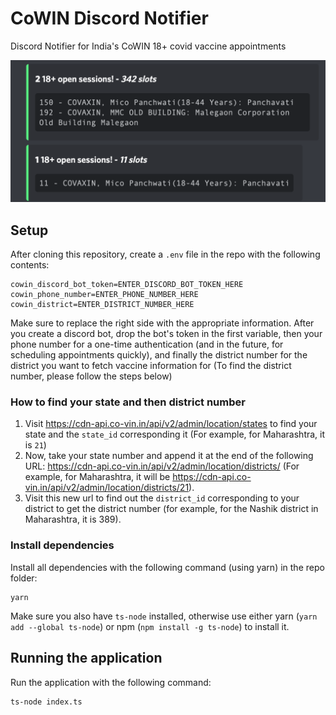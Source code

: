 # CoWIN Discord Notifier
Discord Notifier for India's CoWIN 18+ covid vaccine appointments

![demo-screenshot](cowin-screenshot.png "Demo Screenshot")


## Setup
After cloning this repository, create a `.env` file in the repo with the following contents:
```
cowin_discord_bot_token=ENTER_DISCORD_BOT_TOKEN_HERE
cowin_phone_number=ENTER_PHONE_NUMBER_HERE
cowin_district=ENTER_DISTRICT_NUMBER_HERE
```

Make sure to replace the right side with the appropriate information. After you create a discord bot, drop the bot's token in the first variable, then your phone number for a one-time authentication (and in the future, for scheduling appointments quickly), and finally the district number for the district you want to fetch vaccine information for (To find the district number, please follow the steps below)

### How to find your state and then district number
1. Visit https://cdn-api.co-vin.in/api/v2/admin/location/states to find your state and the `state_id` corresponding it (For example, for Maharashtra, it is `21`)
2. Now, take your state number and append it at the end of the following URL: https://cdn-api.co-vin.in/api/v2/admin/location/districts/ (For example, for Maharashtra, it will be https://cdn-api.co-vin.in/api/v2/admin/location/districts/21).
3. Visit this new url to find out the `district_id` corresponding to your district to get the district number (for example, for the Nashik district in Maharashtra, it is 389).

### Install dependencies
Install all dependencies with the following command (using yarn) in the repo folder:
```
yarn
```
Make sure you also have `ts-node` installed, otherwise use either yarn (`yarn add --global ts-node`) or npm (`npm install -g ts-node`) to install it.


## Running the application
Run the application with the following command:
```
ts-node index.ts
```
